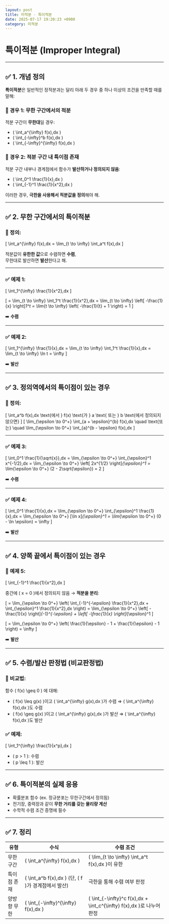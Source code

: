 ```yaml
---
layout: post
title: 미적분 - 특이적분
date: 2025-07-17 19:20:23 +0900
category: 미적분
---
```

# 특이적분 (Improper Integral)

---

## ✅ 1. 개념 정의

**특이적분**은 일반적인 정적분과는 달리 아래 두 경우 중 하나 이상의 조건을 만족할 때를 말해:

### 📌 경우 1: 무한 구간에서의 적분

적분 구간이 **무한대**일 경우:

- \( \int_a^{\infty} f(x)\,dx \)
- \( \int_{-\infty}^b f(x)\,dx \)
- \( \int_{-\infty}^{\infty} f(x)\,dx \)

### 📌 경우 2: 적분 구간 내 특이점 존재

적분 구간 내부나 경계점에서 함수가 **발산하거나 정의되지 않음**:

- \( \int_0^1 \frac{1}{x}\,dx \)
- \( \int_{-1}^1 \frac{1}{x^2}\,dx \)

이러한 경우, **극한을 사용해서 적분값을 정의**해야 해.

---

## ✅ 2. 무한 구간에서의 특이적분

### 📌 정의:

\[
\int_a^{\infty} f(x)\,dx = \lim_{t \to \infty} \int_a^t f(x)\,dx
\]

적분값이 **유한한 값**으로 수렴하면 **수렴**,  
무한대로 발산하면 **발산**한다고 해.

---

### ✅ 예제 1:

\[
\int_1^{\infty} \frac{1}{x^2}\,dx
\]

\[
= \lim_{t \to \infty} \int_1^t \frac{1}{x^2}\,dx
= \lim_{t \to \infty} \left[ -\frac{1}{x} \right]_1^t
= \lim_{t \to \infty} \left( -\frac{1}{t} + 1 \right) = 1
\]

➡️ **수렴**

---

### ✅ 예제 2:

\[
\int_1^{\infty} \frac{1}{x}\,dx = \lim_{t \to \infty} \int_1^t \frac{1}{x}\,dx = \lim_{t \to \infty} \ln t = \infty
\]

➡️ **발산**

---

## ✅ 3. 정의역에서의 특이점이 있는 경우

### 📌 정의:

\[
\int_a^b f(x)\,dx \text{에서 } f(x) \text{가 } a \text{ 또는 } b \text{에서 정의되지 않으면}
\]
\[
\lim_{\epsilon \to 0^+} \int_{a + \epsilon}^{b} f(x)\,dx \quad \text{또는} \quad \lim_{\epsilon \to 0^+} \int_{a}^{b - \epsilon} f(x)\,dx
\]

---

### ✅ 예제 3:

\[
\int_0^1 \frac{1}{\sqrt{x}}\,dx = \lim_{\epsilon \to 0^+} \int_{\epsilon}^1 x^{-1/2}\,dx
= \lim_{\epsilon \to 0^+} \left[ 2x^{1/2} \right]_{\epsilon}^1 = \lim_{\epsilon \to 0^+} (2 - 2\sqrt{\epsilon}) = 2
\]

➡️ **수렴**

---

### ✅ 예제 4:

\[
\int_0^1 \frac{1}{x}\,dx = \lim_{\epsilon \to 0^+} \int_{\epsilon}^1 \frac{1}{x}\,dx
= \lim_{\epsilon \to 0^+} [\ln x]_{\epsilon}^1 = \lim_{\epsilon \to 0^+} (0 - \ln \epsilon) = \infty
\]

➡️ **발산**

---

## ✅ 4. 양쪽 끝에서 특이점이 있는 경우

### 📌 예제 5:

\[
\int_{-1}^1 \frac{1}{x^2}\,dx
\]

중간에 \( x = 0 \)에서 정의되지 않음 → **적분을 분리**:

\[
= \lim_{\epsilon \to 0^+} \left( \int_{-1}^{-\epsilon} \frac{1}{x^2}\,dx + \int_{\epsilon}^1 \frac{1}{x^2}\,dx \right)
= \lim_{\epsilon \to 0^+} \left[ -\frac{1}{x} \right]_{-1}^{-\epsilon} + \left[ -\frac{1}{x} \right]_{\epsilon}^1
\]

\[
= \lim_{\epsilon \to 0^+} \left( \frac{1}{\epsilon} - 1 + \frac{1}{\epsilon} - 1 \right) = \infty
\]

➡️ **발산**

---

## ✅ 5. 수렴/발산 판정법 (비교판정법)

### 📌 비교법:

함수 \( f(x) \geq 0 \) 에 대해:

- \( f(x) \leq g(x) \)이고 \( \int_a^{\infty} g(x)\,dx \)가 수렴 ⇒ \( \int_a^{\infty} f(x)\,dx \)도 수렴
- \( f(x) \geq g(x) \)이고 \( \int_a^{\infty} g(x)\,dx \)가 발산 ⇒ \( \int_a^{\infty} f(x)\,dx \)도 발산

### ✅ 예제:

\[
\int_1^{\infty} \frac{1}{x^p}\,dx
\]

- \( p > 1 \): 수렴  
- \( p \leq 1 \): 발산

---

## ✅ 6. 특이적분의 실제 응용

- 확률분포 함수 (ex. 정규분포는 무한구간에서 정의됨)
- 전기장, 중력장과 같이 **무한 거리를 갖는 물리량 계산**
- 수학적 수렴 조건 증명에 필수

---

## ✅ 7. 정리

| 유형 | 수식 | 수렴 조건 |
|------|------|------------|
| 무한 구간 | \( \int_a^{\infty} f(x)\,dx \) | \( \lim_{t \to \infty} \int_a^t f(x)\,dx \)이 유한 |
| 특이점 존재 | \( \int_a^b f(x)\,dx \) (단, \( f \)가 경계점에서 발산) | 극한을 통해 수렴 여부 판정 |
| 양방향 무한 | \( \int_{-\infty}^{\infty} f(x)\,dx \) | \( \int_{-\infty}^c f(x)\,dx + \int_c^{\infty} f(x)\,dx \)로 나누어 판정 |
